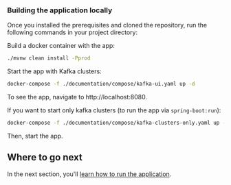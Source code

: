 ### Building the application locally

Once you installed the prerequisites and cloned the repository, run the following commands in your project directory:

Build a docker container with the app:
```sh
./mvnw clean install -Pprod
``` 
Start the app with Kafka clusters:
```sh
docker-compose -f ./documentation/compose/kafka-ui.yaml up -d
``` 
To see the app, navigate to http://localhost:8080.

If you want to start only kafka clusters (to run the app via `spring-boot:run`):
```sh
docker-compose -f ./documentation/compose/kafka-clusters-only.yaml up -d
``` 

Then, start the app.

## Where to go next

In the next section, you'll [learn how to run the application](running.md).